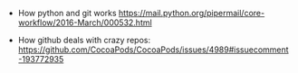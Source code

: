 * How python and git works
  https://mail.python.org/pipermail/core-workflow/2016-March/000532.html

* How github deals with crazy repos:
  https://github.com/CocoaPods/CocoaPods/issues/4989#issuecomment-193772935
